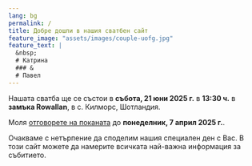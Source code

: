 ```yaml
---
lang: bg
permalink: /
title: Добре дошли в нашия сватбен сайт
feature_image: "assets/images/couple-uofg.jpg"
feature_text: |
  &nbsp;
  # Катрина
  ### &
  # Павел
---
```

Нашата сватба ще се състои в **събота, 21 юни 2025 г.** в **13:30 ч.** в
**замъка Rowallan**, в с. Килморс, Шотландия.

Моля [отговорете на поканата](rsvp) до **понеделник, 7 април 2025 г.**.

Очакваме с нетърпение да споделим нашия специален ден с Вас. В този сайт можете да
намерите всичката най-важна информация за събитието.